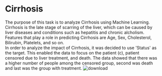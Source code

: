 # Cirrhosis
The purpose of this task is to analyze Cirrhosis using Machine Learning. Cirrhosis is the late stage of scarring of the liver, which can be caused by liver diseases and conditions such as hepatitis and chronic alcholism. 
Features that play a role in predicting Cirrhosis are Age, Sex, Cholesterol, Bilirubin, Platelets, and so on.  
In order to analyze the impact of Cirrhosis, it was decided to use 'Status' as the target.  This enabled the data to focus on the patient (c), patient censored due to liver treatment, and death.
The data showed that there was a higher number of people among the censored group, second was death and last was the group with treatment.  ![download](https://github.com/ddy623/Cirrhosis/assets/129712664/f97ab0cc-432a-4b0d-a3a9-8f4a7f554c10)
